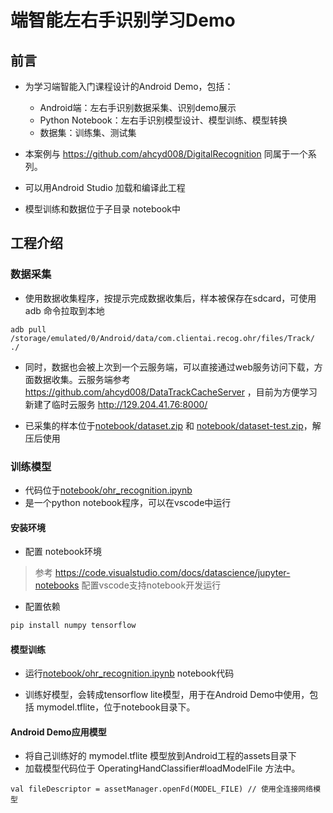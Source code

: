 # 端智能左右手识别学习Demo

## 前言
- 为学习端智能入门课程设计的Android Demo，包括：
    - Android端：左右手识别数据采集、识别demo展示
    - Python Notebook：左右手识别模型设计、模型训练、模型转换
    - 数据集：训练集、测试集
- 本案例与 https://github.com/ahcyd008/DigitalRecognition 同属于一个系列。

- 可以用Android Studio 加载和编译此工程

- 模型训练和数据位于子目录 notebook中

## 工程介绍
### 数据采集
- 使用数据收集程序，按提示完成数据收集后，样本被保存在sdcard，可使用 adb 命令拉取到本地
```
adb pull /storage/emulated/0/Android/data/com.clientai.recog.ohr/files/Track/ ./
```
- 同时，数据也会被上次到一个云服务端，可以直接通过web服务访问下载，方面数据收集。云服务端参考 https://github.com/ahcyd008/DataTrackCacheServer ，目前为方便学习新建了临时云服务 http://129.204.41.76:8000/

- 已采集的样本位于[notebook/dataset.zip](notebook/dataset.zip) 和 [notebook/dataset-test.zip](notebook/dataset-test.zip)，解压后使用

### 训练模型

- 代码位于[notebook/ohr_recognition.ipynb](notebook/ohr_recognition.ipynb)
- 是一个python notebook程序，可以在vscode中运行

#### 安装环境
- 配置 notebook环境
> 参考 https://code.visualstudio.com/docs/datascience/jupyter-notebooks 配置vscode支持notebook开发运行 

- 配置依赖
``` bash
pip install numpy tensorflow
```

#### 模型训练
- 运行[notebook/ohr_recognition.ipynb](notebook/ohr_recognition.ipynb) notebook代码

- 训练好模型，会转成tensorflow lite模型，用于在Android Demo中使用，包括 mymodel.tflite，位于notebook目录下。

#### Android Demo应用模型
- 将自己训练好的 mymodel.tflite 模型放到Android工程的assets目录下
- 加载模型代码位于 OperatingHandClassifier#loadModelFile 方法中。
```
val fileDescriptor = assetManager.openFd(MODEL_FILE) // 使用全连接网络模型
```
